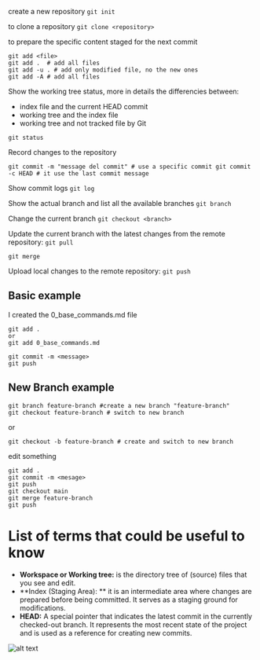 create a new repository `git init`

to clone a repository `git clone <repository>`

to prepare the specific content staged for the next commit 
```
git add <file>
git add .  # add all files
git add -u . # add only modified file, no the new ones
git add -A # add all files
```

Show the working tree status, more in details the differencies between:
- index file and the current HEAD commit
- working tree and the index file
- working tree and not tracked file by Git
```
git status
```
Record changes to the repository
```
git commit -m "message del commit" # use a specific commit git commit -c HEAD # it use the last commit message
```
Show commit logs `git log`

Show the actual branch and list all the available branches  `git branch`

Change the current branch
`git checkout <branch>`

Update the current branch with the latest changes from the remote repository:
`git pull`


`git merge`


Upload local changes to the remote repository:
```git push```


## Basic example 

I created the 0_base_commands.md file 
```
git add .
or 
git add 0_base_commands.md

git commit -m <message>
git push 
```

## New Branch example

```
git branch feature-branch #create a new branch "feature-branch"
git checkout feature-branch # switch to new branch 
```
or 
```
git checkout -b feature-branch # create and switch to new branch 
```

edit something 
```
git add .
git commit -m <mesage>
git push
git checkout main
git merge feature-branch
git push 
```

# List of terms that could be useful to know

- **Workspace or Working tree:** is the directory tree of (source) files that you see and edit.
- **Index (Staging Area): ** it is an intermediate area where changes are prepared before being committed. It serves as a staging ground for modifications.
- **HEAD:** A special pointer that indicates the latest commit in the currently checked-out branch. It represents the most recent state of the project and is used as a reference for creating new commits.

![alt text](./img/git_data_transport.jpeg)